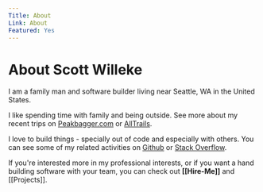 ```yaml
---
Title: About
Link: About
Featured: Yes
---
```


# About Scott Willeke

I am a family man and software builder living near Seattle, WA in the United States.

I like spending time with family and being outside. See more about my recent trips on [Peakbagger.com](https://peakbagger.com/climber/climber.aspx?cid=37440) or [AllTrails](https://www.alltrails.com/members/scott-willeke-1).

I love to build things - specially out of code and especially with others. You can see some of my related activities on [Github](https://github.com/activescott) or [Stack Overflow](https://stackoverflow.com/users/51061/scott-willeke).

If you're interested more in my professional interests, or if you want a hand building software with your team, you can check out **[[Hire-Me]]** and [[Projects]].
